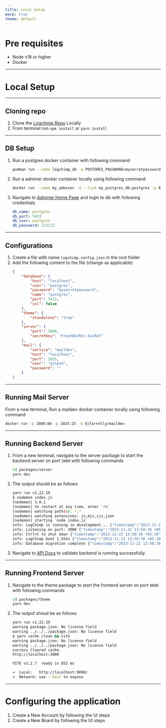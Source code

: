 ```yaml
---
title: Local Setup
marp: true
theme: default
---
```


# Pre requisites

* Node v18 or higher
* Docker

---
# Local Setup

---

## Cloning repo

1. Clone the [Logchimp Repo](https://github.com/thakurganeshsinghfw/logchimp/) Locally
2. From terminal run `npm install` or `yarn install`

---

## DB Setup

1. Run a postgres docker container with following command
    ```sh
    podman run --name logchimp_db -e POSTGRES_PASSWORD=mysecretpassword -p 5432:5432 -v logchimp_db_data:/var/lib/postgresql/data postgres
    ```
2. Run a adminer docker container locally using following command
    ```sh
    docker run --name my_adminer -d --link my_postgres_db:postgres -p 8080:8080 adminer
    ```
3. Navigate to [Adminer Home Page](http://localhost:8080) and login to db with following credentials
    ```yml
    db_name: postgres
    db_port: 5433
    db_user: postgres
    db_password: 123123
    ```

---
## Configurations

1. Create a file with name `logchimp.config.json` in the root folder
2. Add the following content to the file (change as applicable)
    ```json
    {
        "database": {
            "host": "localhost",
            "user": "postgres",
            "password": "mysecretpassword",
            "name": "postgres",
            "port": 5432,
            "ssl": false
        },
        "theme": {
            "standalone": "true"
        },
        "server": {
            "port": 3000,
            "secretKey": "FreshDevRel-SecReT"
        },
        "mail": {
            "service": "maildev",
            "host": "localhost",
            "port": 1025,
            "user": "gitpod",
            "password": ""
        }
    }
    ```
---

## Running Mail Server

From a new terminal, Run a maildev docker container locally using following command
```sh
docker run -p 1080:80 -p 1025:25 -d djfarrelly/maildev
```

---

## Running Backend Server

1. From a new terminal, navigate to the server package to start the backend server on port `3000` with following commands
    ```sh
    cd packages/server
    yarn dev
    ```
2. The output should be as follows
    ```sh
    yarn run v1.22.19
    $ nodemon index.js
    [nodemon] 3.0.1
    [nodemon] to restart at any time, enter `rs`
    [nodemon] watching path(s): *.*
    [nodemon] watching extensions: js,mjs,cjs,json
    [nodemon] starting `node index.js`
    info: LogChimp is running in development... {"timestamp":"2023-11-22 13:50:36 +05:30"}
    info: Listening on port: 3000 {"timestamp":"2023-11-22 13:50:36 +05:30"}
    info: Ctrl+C to shut down {"timestamp":"2023-11-22 13:50:36 +05:30"}
    info: LogChimp boot 1.554s {"timestamp":"2023-11-22 13:50:36 +05:30"}
    info: Database migration complete {"timestamp":"2023-11-22 13:50:36 +05:30"}
    ```
3. Navigate to [API Docs](http://localhost:3000/api-docs/) to validate backend is running successfully.

---

## Running Frontend Server

1. Navigate to the theme package to start the frontend server on port `9090` with following commands
    ```sh
    cd packages/theme
    yarn dev
    ```
2. The output shoud be as follows
    ```sh
    yarn run v1.22.19
    warning package.json: No license field
    warning ../../../package.json: No license field
    $ yarn cache clean && vite
    warning package.json: No license field
    warning ../../../package.json: No license field
    success Cleared cache.
    http://localhost:3000

    VITE v3.2.7  ready in 852 ms

    ➜  Local:   http://localhost:9090/
    ➜  Network: use --host to expose
    ```

---

# Configuring the application

1. Create a New Account by following the UI steps
2. Create a New Board  by following the UI steps
